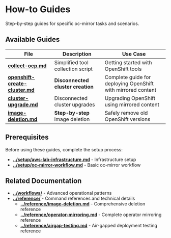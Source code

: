 # How-to Guides

Step-by-step guides for specific oc-mirror tasks and scenarios.

## Available Guides

| File | Description | Use Case |
|------|-------------|----------|
| **[collect-ocp.md](collect-ocp.md)** | Simplified tool collection script | Getting started with OpenShift tools |
| **[openshift-create-cluster.md](openshift-create-cluster.md)** | **Disconnected cluster creation** | Complete guide for deploying OpenShift with mirrored content |
| **[cluster-upgrade.md](cluster-upgrade.md)** | Disconnected cluster upgrades | Upgrading OpenShift using mirrored content |
| **[image-deletion.md](image-deletion.md)** | **Step-by-step** image deletion | Safely remove old OpenShift versions |

## Prerequisites

Before using these guides, complete the setup process:
- **[../setup/aws-lab-infrastructure.md](../setup/aws-lab-infrastructure.md)** - Infrastructure setup
- **[../setup/oc-mirror-workflow.md](../setup/oc-mirror-workflow.md)** - Basic oc-mirror workflow

## Related Documentation

- **[../workflows/](../workflows/)** - Advanced operational patterns
- **[../reference/](../reference/)** - Command references and technical details
  - **[../reference/image-deletion.md](../reference/image-deletion.md)** - Comprehensive deletion reference
  - **[../reference/operator-mirroring.md](../reference/operator-mirroring.md)** - Complete operator mirroring reference
  - **[../reference/airgap-testing.md](../reference/airgap-testing.md)** - Air-gapped deployment testing reference